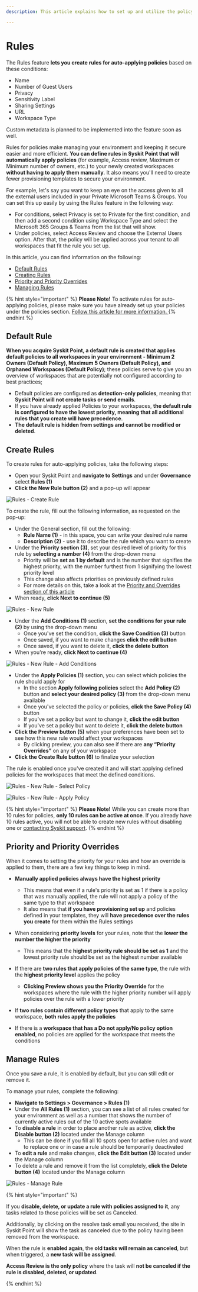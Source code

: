 ```yaml
---
description: This article explains how to set up and utilize the policy rules feature. 

---
```


# Rules

The Rules feature **lets you create rules for auto-applying policies** based on these conditions:

  * Name
  * Number of Guest Users
  * Privacy
  * Sensitivity Label
  * Sharing Settings
  * URL
  * Workspace Type

Custom metadata is planned to be implemented into the feature soon as well. 

Rules for policies make managing your environment and keeping it secure easier and more efficient. **You can define rules in Syskit Point that will automatically apply policies** (for example, Access review, Maximum or Minimum number of owners, etc.) to your newly created workspaces **without having to apply them manually**. It also means you'll need to create fewer provisioning templates to secure your environment. 

For example, let's say you want to keep an eye on the access given to all the external users included in your Private Microsoft Teams & Groups. You can set this up easily by using the Rules feature in the following way:
  * For conditions, select Privacy is set to Private for the first condition, and then add a second condition using Workspace Type and select the Microsoft 365 Groups & Teams from the list that will show.
  * Under policies, select Access Review and choose the External Users option.
After that, the policy will be applied across your tenant to all workspaces that fit the rule you set up. 

In this article, you can find information on the following:

* [Default Rules](#default-rule)
* [Creating Rules](#create-rules)
* [Priority and Priority Overrides](#priority-and-priority-overrides)
* [Managing Rules](#manage-rules)

{% hint style="important" %}
**Please Note!**
To activate rules for auto-applying policies, please make sure you have already set up your policies under the policies section. [Follow this article for more information. ](../automated-workflows/set-up-policies.md)
{% endhint %}

## Default Rule

**When you acquire Syskit Point, a default rule is created that applies default policies to all workspaces in your environment - Minimum 2 Owners (Default Policy), Maximum 5 Owners (Default Policy), and Orphaned Workspaces (Default Policy)**; these policies serve to give you an overview of workspaces that are potentially not configured according to best practices; 
* Default policies are configured as **detection-only policies**, meaning that **Syskit Point will not create tasks or send emails**.
* If you have already applied Policies to your workspaces, **the default rule is configured to have the lowest priority, meaning that all additional rules that you create will have precedence**.
* **The default rule is hidden from settings and cannot be modified or deleted**.

## Create Rules

To create rules for auto-applying policies, take the following steps:

* Open your Syskit Point and **navigate to Settings** and under **Governance** select **Rules (1)**
* **Click the New Rule button (2)** and a pop-up will appear

![Rules - Create Rule](../../.gitbook/assets/policy-automation-policy-settings.png)

To create the rule, fill out the following information, as requested on the pop-up:

* Under the General section, fill out the following:
  * **Rule Name (1)** - in this space, you can write your desired rule name
  * **Description (2)** - use it to describe the rule which you want to create
* Under the **Priority section (3)**, set your desired level of priority for this rule by **selecting a number (4)** from the drop-down menu
  * Priority will be **set as 1 by default** and is the number that signifies the highest priority, with the number furthest from 1 signifying the lowest priority level
  * This change also affects priorities on previously defined rules
  * For more details on this, take a look at the [Priority and Overrides section of this article](../../governance-and-automation/automated-workflows/policy-automation.md#priority-and-priority-overrides)
* When ready, **click Next to continue (5)**

![Rules - New Rule](../../.gitbook/assets/policy-automation_new-policy-first.png)


* Under the **Add Conditions (1)** section, **set the conditions for your rule (2)** by using the drop-down menu
  * Once you've set the condition, **click the Save Condition (3)** button
  * Once saved, if you want to make changes **click the edit button** 
  * Once saved, if you want to delete it, **click the delete button**
* When you're ready, **click Next to continue (4)**

![Rules - New Rule - Add Conditions](../../.gitbook/assets/policy-automation-conditions.png)

* Under the **Apply Policies (1)** section, you can select which policies the rule should apply for 
  * In the section **Apply following policies** select the **Add Policy (2)** button and **select your desired policy (3)** from the drop-down menu available
  * Once you've selected the policy or policies, **click the Save Policy (4)** button
  * If you've set a policy but want to change it,  **click the edit button** 
  * If you've set a policy but want to delete it, **click the delete button**
* **Click the Preview button (5)** when your preferences have been set to see how this new rule would affect your workspaces
   * By clicking preview, you can also see if there are **any “Priority Overrides”** on any of your workspace
* **Click the Create Rule button (6)** to finalize your selection

The rule is enabled once you've created it and will start applying defined policies for the workspaces that meet the defined conditions. 

![Rules - New Rule - Select Policy](../../.gitbook/assets/policy-automation_new-policy-third.png)

![Rules - New Rule - Apply Policy](../../.gitbook/assets/policy-automation_new-policy-fourth.png)


{% hint style="important" %}
**Please Note!**
While you can create more than 10 rules for policies, **only 10 rules can be active at once**. If you already have 10 rules active, you will not be able to create new rules without disabling one or [contacting Syskit support](https://www.syskit.com/contact-us/). 
{% endhint %}

## Priority and Priority Overrides

When it comes to setting the priority for your rules and how an override is applied to them, there are a few key things to keep in mind. 

* **Manually applied policies always have the highest priority**
  * This means that even if a rule's priority is set as 1 if there is a policy that was manually applied, the rule will not apply a policy of the same type to that workspace
  * It also means that **if you have provisioning set up** and policies defined in your templates, they will **have precedence over the rules you create** for them within the Rules settings

* When considering **priority levels** for your rules, note that the **lower the number the higher the priority**
  * This means that the **highest priority rule should be set as 1** and the lowest priority rule should be set as the highest number available

* If there are **two rules that apply policies of the same type**, the rule with the **highest priority level** applies the policy
  * **Clicking Preview shows you the Priority Override** for the workspaces where the rule with the higher priority number will apply policies over the rule with a lower priority 

* If **two rules contain different policy types** that apply to the same workspace, **both rules apply the policies**

* If there is a **workspace that has a Do not apply/No policy option enabled**, no policies are applied for the workspace that meets the conditions


## Manage Rules

Once you save a rule, it is enabled by default, but you can still edit or remove it. 

To manage your rules, complete the following:

* **Navigate to Settings > Governance > Rules (1)**
* Under the **All Rules (1)** section, you can see a list of all rules created for your environment as well as a number that shows the number of currently active rules out of the 10 active spots available
* To **disable a rule** in order to place another rule as active, **click the Disable button (2)** located under the Manage column
   * This can be done if you fill all 10 spots open for active rules and want to replace one or in case a rule should be temporarily deactivated
* To **edit a rule** and make changes, **click the Edit button (3)** located under the Manage column
* To delete a rule and remove it from the list completely, **click the Delete button (4)** located under the Manage column

![Rules - Manage Rule](../../.gitbook/assets/policy-automation_manage-policy.png)

{% hint style="important" %}

If you **disable, delete, or update a rule with policies assigned to it**, any tasks related to those policies will be set as Canceled.

Additionally, by clicking on the resolve task email you received, the site in Syskit Point will show the task as canceled due to the policy having been removed from the workspace. 

When the rule is **enabled again**, the **old tasks will remain as canceled**, but when triggered, a **new task will be assigned**. 

**Access Review is the only policy** where the task will **not be canceled if the rule is disabled, deleted, or updated**. 

{% endhint %}